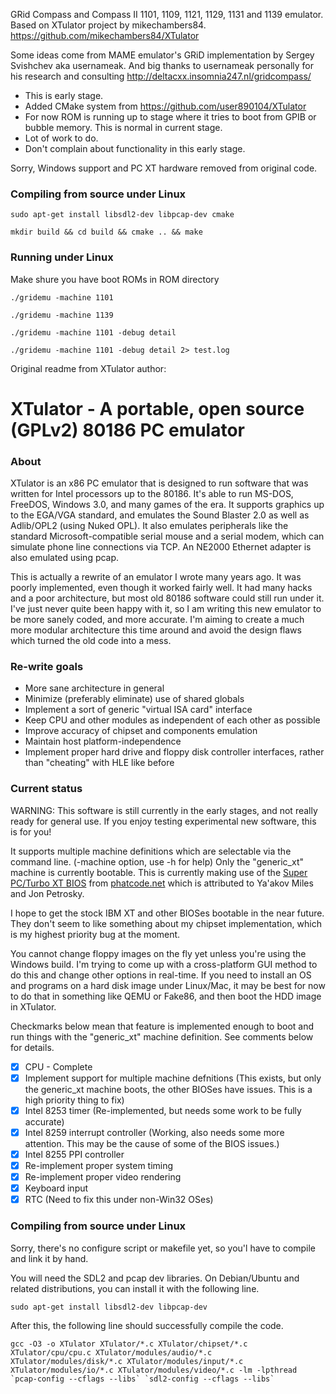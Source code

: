 GRid Compass and Compass II 1101, 1109, 1121, 1129, 1131 and 1139 emulator. 
Based on XTulator project by mikechambers84.
https://github.com/mikechambers84/XTulator

Some ideas come from MAME emulator's GRiD implementation by Sergey Svishchev aka usernameak.
And big thanks to usernameak personally for his research and consulting http://deltacxx.insomnia247.nl/gridcompass/

* This is early stage.
* Added CMake system from https://github.com/user890104/XTulator
* For now ROM is running up to stage where it tries to boot from GPIB or bubble memory. This is normal in current stage.
* Lot of work to do.
* Don't complain about functionality in this early stage.


Sorry, Windows support and PC XT hardware removed from original code.

### Compiling from source under Linux
`sudo apt-get install libsdl2-dev libpcap-dev cmake`

`mkdir build && cd build && cmake .. && make`

### Running under Linux
Make shure you have boot ROMs in ROM directory

`./gridemu -machine 1101`

`./gridemu -machine 1139`

`./gridemu -machine 1101 -debug detail`

`./gridemu -machine 1101 -debug detail 2> test.log`


Original readme from XTulator author:

# XTulator - A portable, open source (GPLv2) 80186 PC emulator

### About

XTulator is an x86 PC emulator that is designed to run software that was written for Intel processors up to the 80186. It's able to run MS-DOS, FreeDOS, Windows 3.0, and many games of the era. It supports graphics up to the EGA/VGA standard, and emulates the Sound Blaster 2.0 as well as Adlib/OPL2 (using Nuked OPL). It also emulates peripherals like the standard Microsoft-compatible serial mouse and a serial modem, which can simulate phone line connections via TCP. An NE2000 Ethernet adapter is also emulated using pcap.

This is actually a rewrite of an emulator I wrote many years ago. It was poorly implemented, even though it worked fairly well. It had many hacks and a poor architecture, but most old 80186 software could still run under it. I've just never quite been happy with it, so I am writing this new emulator to be more sanely coded, and more accurate. I'm aiming to create a much more modular architecture this time around and avoid the design flaws which turned the old code into a mess.

### Re-write goals

- More sane architecture in general
- Minimize (preferably eliminate) use of shared globals
- Implement a sort of generic "virtual ISA card" interface
- Keep CPU and other modules as independent of each other as possible
- Improve accuracy of chipset and components emulation
- Maintain host platform-independence
- Implement proper hard drive and floppy disk controller interfaces, rather than "cheating" with HLE like before

### Current status

WARNING: This software is still currently in the early stages, and not really ready for general use. If you enjoy testing experimental new software, this is for you!

It supports multiple machine definitions which are selectable via the command line. (-machine option, use -h for help) Only the "generic_xt" machine is currently bootable. This is currently making use of the [Super PC/Turbo XT BIOS](http://www.phatcode.net/downloads.php?id=101) from [phatcode.net](http://www.phatcode.net) which is attributed to Ya'akov Miles and Jon Petrosky.

I hope to get the stock IBM XT and other BIOSes bootable in the near future. They don't seem to like something about my chipset implementation, which is my highest priority bug at the moment.

You cannot change floppy images on the fly yet unless you're using the Windows build. I'm trying to come up with a cross-platform GUI method to do this and change other options in real-time. If you need to install an OS and programs on a hard disk image under Linux/Mac, it may be best for now to do that in something like QEMU or Fake86, and then boot the HDD image in XTulator.

Checkmarks below mean that feature is implemented enough to boot and run things with the "generic_xt" machine definition. See comments below for details.

- [x] CPU - Complete
- [x] Implement support for multiple machine defnitions (This exists, but only the generic_xt machine boots, the other BIOSes have issues. This is a high priority thing to fix)
- [x] Intel 8253 timer (Re-implemented, but needs some work to be fully accurate)
- [x] Intel 8259 interrupt controller (Working, also needs some more attention. This may be the cause of some of the BIOS issues.)
- [x] Intel 8255 PPI controller
- [x] Re-implement proper system timing
- [x] Re-implement proper video rendering
- [x] Keyboard input
- [x] RTC (Need to fix this under non-Win32 OSes)

### Compiling from source under Linux

Sorry, there's no configure script or makefile yet, so you'l have to compile and link it by hand.

You will need the SDL2 and pcap dev libraries. On Debian/Ubuntu and related distributions, you can install it with the following line.

<pre><code>sudo apt-get install libsdl2-dev libpcap-dev</code></pre>

After this, the following line should successfully compile the code.

<pre><code>gcc -O3 -o XTulator XTulator/*.c XTulator/chipset/*.c XTulator/cpu/cpu.c XTulator/modules/audio/*.c XTulator/modules/disk/*.c XTulator/modules/input/*.c XTulator/modules/io/*.c XTulator/modules/video/*.c -lm -lpthread `pcap-config --cflags --libs` `sdl2-config --cflags --libs`</code></pre>


